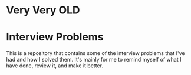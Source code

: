 # Very Very OLD

# Interview Problems 

This is a repository that contains some of the interview problems that I've had and how I solved them. It's mainly for me to remind myself of what I have done, review it, and make it better.
